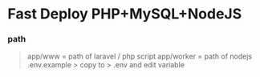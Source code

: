 # Fast Deploy PHP+MySQL+NodeJS

### path
> app/www = path of laravel / php script
> app/worker = path of nodejs
> .env.example > copy to > .env and edit variable